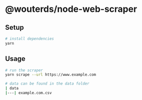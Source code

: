 # @wouterds/node-web-scraper

## Setup

```bash
# install dependencies
yarn
```

## Usage

```bash
# run the scraper
yarn scrape --url https://www.example.com

# data can be found in the data folder
| data
|---| example.com.csv
```
